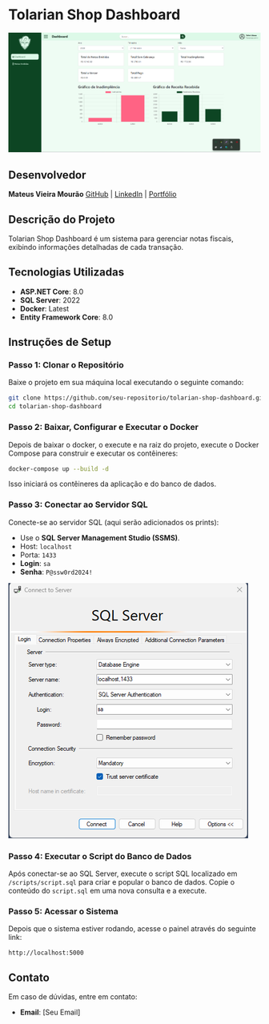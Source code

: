 # Tolarian Shop Dashboard
[![Conectar novo server](./TolarianShop.Dashboard/TolarianShop/assets/tolarian-shop-dashboard.png)](/)

## Desenvolvedor
**Mateus Vieira Mourão**
[GitHub](https://github.com/mathieux-dev) | [LinkedIn](https://www.linkedin.com/in/mateus-mourao/) | [Portfólio](https://mathieux-dev.github.io/)

## Descrição do Projeto
Tolarian Shop Dashboard é um sistema para gerenciar notas fiscais, exibindo informações detalhadas de cada transação.

## Tecnologias Utilizadas
- **ASP.NET Core**: 8.0
- **SQL Server**: 2022
- **Docker**: Latest
- **Entity Framework Core**: 8.0

## Instruções de Setup

### Passo 1: Clonar o Repositório
Baixe o projeto em sua máquina local executando o seguinte comando:

```bash
git clone https://github.com/seu-repositorio/tolarian-shop-dashboard.git
cd tolarian-shop-dashboard
```

### Passo 2: Baixar, Configurar e Executar o Docker
Depois de baixar o docker, o execute e na raiz do projeto, execute o Docker Compose para construir e executar os contêineres:

```bash
docker-compose up --build -d
```

Isso iniciará os contêineres da aplicação e do banco de dados.

### Passo 3: Conectar ao Servidor SQL
Conecte-se ao servidor SQL (aqui serão adicionados os prints):

- Use o **SQL Server Management Studio (SSMS)**.
- Host: `localhost`
- Porta: `1433`
- **Login**: `sa`
- **Senha**: `P@ssw0rd2024!`

[![Conectar novo server](./TolarianShop.Dashboard/TolarianShop/assets/conectar-new-bd.png)](/)

### Passo 4: Executar o Script do Banco de Dados
Após conectar-se ao SQL Server, execute o script SQL localizado em `/scripts/script.sql` para criar e popular o banco de dados.
Copie o conteúdo do `script.sql` em uma nova consulta e a execute.

### Passo 5: Acessar o Sistema
Depois que o sistema estiver rodando, acesse o painel através do seguinte link:

```
http://localhost:5000
```

## Contato
Em caso de dúvidas, entre em contato:
- **Email**: [Seu Email]
```